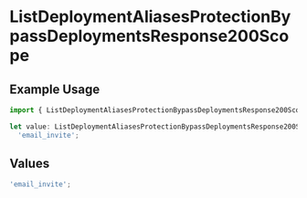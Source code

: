 # ListDeploymentAliasesProtectionBypassDeploymentsResponse200Scope

## Example Usage

```typescript
import { ListDeploymentAliasesProtectionBypassDeploymentsResponse200Scope } from '@vercel/client/models/operations';

let value: ListDeploymentAliasesProtectionBypassDeploymentsResponse200Scope =
  'email_invite';
```

## Values

```typescript
'email_invite';
```
